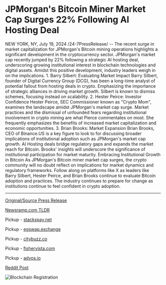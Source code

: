 # JPMorgan's Bitcoin Miner Market Cap Surges 22% Following AI Hosting Deal

NEW YORK, NY, July 19, 2024 /24-7PressRelease/ -- The recent surge in market capitalization for JPMorgan's Bitcoin mining operations highlights a significant development in the cryptocurrency sector. JPMorgan's market cap recently jumped by 22% following a strategic AI hosting deal, underscoring growing institutional interest in blockchain technologies and digital assets. Amidst this positive development, industry leaders weigh in on the implications.   1.	Barry Silbert: Evaluating Market Impact   Barry Silbert, founder of Digital Currency Group (DCG), has been a long-time analyst of potential fallout from hosting deals in crypto. Emphasizing the importance of strategic alliances in driving market growth. Silbert is known to dismiss schemes, focusing instead on scalability.   2.	Hester Peirce: Investor Confidence  Hester Peirce, SEC Commissioner known as "Crypto Mom", examines the landscape amidst JPMorgan's market cap surge. Market practices and the dismissal of unfounded fears regarding institutional involvement in crypto mining are what Pierce commentates on most. She frequently emphasizes the benefits of increased market capitalization and economic opportunities.   3.	Brian Brooks: Market Expansion  Brian Brooks, CEO of Binance.US is a key figure to look to for discussing broader implications of institutional adoption such as JPMorgan's market cap growth. AI Hosting deals bridge regulatory gaps and expands the market reach for Bitcoin. Brooks' insights will underscore the significance of institutional participation for market maturity.   Embracing Institutional Growth in Bitcoin  As JPMorgan's Bitcoin miner market cap surges, the crypto community will no doubt reflect on implications for market dynamics and regulatory frameworks. Follow along on platforms like X as leaders like Barry Silbert, Hester Peirce, and Brian Brooks continue to evaluate Bitcoin adoption and practices. The industry continues to prepare for change as institutions continue to feel confident in crypto adoption. 

---

[Original/Source Press Release](https://www.24-7pressrelease.com/press-release/512667/jpmorgans-bitcoin-miner-market-cap-surges-22-following-ai-hosting-deal)
                    

[Newsramp.com TLDR](https://newsramp.com/curated-news/jpmorgan-bitcoin-mining-market-cap-surges-industry-leaders-weigh-in/f7a835c1914558702354ee1aca392cd5) 


Pickup - [stackspay.net](https://stackspay.net/crypto-news/jpmorgan-bitcoin-mining-market-cap-surges-industry-leaders-weigh-in)

Pickup - [egswap.exchange](https://egswap.exchange/crypto-news/jpmorgan-bitcoin-mining-market-cap-surges-industry-leaders-weigh-in)

Pickup - [citybuzz.co](https://citybuzz.co/2024/07/19/jpmorgan-s-bitcoin-mining-venture-sees-22-market-cap-surge-after-ai-hosting-deal)

Pickup - [fishervista.com](https://fishervista.com/en/jpmorgan-s-bitcoin-miner-market-cap-soars-by-22-following-strategic-ai-hosting-deal/20245103)

Pickup - [advos.io](https://advos.io/en/jpmorgan-s-bitcoin-miner-market-cap-skyrockets-22-post-ai-hosting-deal/20245103)
 



[Reddit Post](https://www.reddit.com/r/CryptoNewsInfo/comments/1e6xtva/jpmorgan_bitcoin_mining_market_cap_surges/) 



![Blockchain Registration](https://cdn.newsramp.app/24-7PressRelease/qrcode/247/19/kiss28qE.webp)